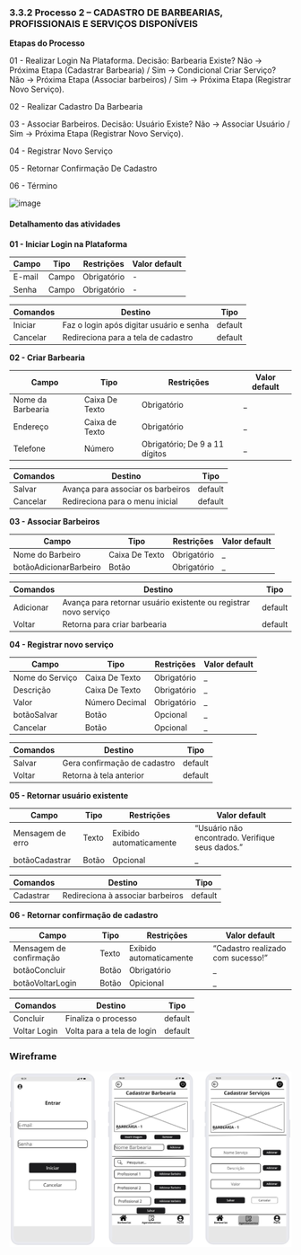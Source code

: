 ### 3.3.2 Processo 2 – CADASTRO DE BARBEARIAS, PROFISSIONAIS E SERVIÇOS DISPONÍVEIS


**Etapas do Processo**

01 - Realizar Login Na Plataforma. Decisão: Barbearia Existe? Não → Próxima Etapa (Cadastrar Barbearia) / 
Sim → Condicional Criar Serviço? Não → Próxima Etapa (Associar barbeiros) / Sim → Próxima Etapa (Registrar Novo Serviço). 

02 - Realizar Cadastro Da Barbearia 

03 - Associar Barbeiros. Decisão: Usuário Existe? Não → Associar Usuário / Sim → Próxima Etapa (Registrar Novo Serviço).

04 - Registrar Novo Serviço

05 - Retornar Confirmação De Cadastro

06 - Término


<img width="1348" height="768" alt="image" src="https://github.com/user-attachments/assets/80910059-be9d-4e9f-afe9-62530601d515" />



#### Detalhamento das atividades
**01 - Iniciar Login na Plataforma**

| **Campo**       | **Tipo**         | **Restrições** | **Valor default** |
| ---             | ---              | ---            | ---               |
| E-mail | Campo  |   Obrigatório             |        -           |
| Senha | Campo  |   Obrigatório             |        -           |

| **Comandos**         |  **Destino**                   | **Tipo** |
| ---                  | ---                            | ---               |
| Iniciar | Faz o login após digitar usuário e senha  | default |
| Cancelar      |             Redireciona para a tela de cadastro                   |        default          |


**02 - Criar Barbearia**


| **Campo**       | **Tipo**         | **Restrições** | **Valor default** |
| ---             | ---              | ---               | ---            |
| Nome da Barbearia            | Caixa De Texto   | Obrigatório       |      _    |
| Endereço | Caixa de Texto  |  Obrigatório            |         _          |
| Telefone            | Número             | Obrigatório; De 9 a 11 dígitos          |      _       |

| **Comandos**         |  **Destino**                   | **Tipo** |
| ---                  | ---                            | ---               |
| Salvar | Avança para associar os barbeiros  | default |
| Cancelar      |             Redireciona para o menu inicial                 |        default          |


**03 - Associar Barbeiros**


| **Campo**       | **Tipo**         | **Restrições** | **Valor default** |
| ---             | ---              | ---               | ---            |
| Nome do Barbeiro          | Caixa De Texto   | Obrigatório       |      _    |
| botãoAdicionarBarbeiro | Botão  |  Obrigatório            |         _          |

| **Comandos**         |  **Destino**                   | **Tipo** |
| ---                  | ---                            | ---               |
| Adicionar | Avança para retornar usuário existente ou registrar novo serviço  | default |
| Voltar      |             Retorna para criar barbearia                 |        default          |


**04 - Registrar novo serviço**


| **Campo**       | **Tipo**         | **Restrições** | **Valor default** |
| ---             | ---              | ---               | ---            |
| Nome do Serviço         | Caixa De Texto   | Obrigatório       |      _    |
| Descrição | Caixa De Texto   |  Obrigatório            |         _          |
| Valor | Número Decimal  |  Obrigatório            |         _          |
| botãoSalvar | Botão   |  Opcional            |         _          |
| Cancelar | Botão   |  Opcional            |         _          |

| **Comandos**         |  **Destino**                   | **Tipo** |
| ---                  | ---                            | ---               |
| Salvar | Gera confirmação de cadastro  | default |
| Voltar      |             Retorna à tela anterior                |        default          |


**05 - Retornar usuário existente**


| **Campo**       | **Tipo**         | **Restrições** | **Valor default** |
| ---             | ---              | ---               | ---            |
| Mensagem de erro        | Texto   | Exibido automaticamente       |     “Usuário não encontrado. Verifique seus dados.”   |
| botãoCadastrar | Botão   |  Opcional          |         _          |

| **Comandos**         |  **Destino**                   | **Tipo** |
| ---                  | ---                            | ---               |
| Cadastrar | Redireciona à associar barbeiros | default |


**06 - Retornar confirmação de cadastro**


| **Campo**       | **Tipo**         | **Restrições** | **Valor default** |
| ---             | ---              | ---               | ---            |
| Mensagem de confirmação       | Texto   | Exibido automaticamente       |     “Cadastro realizado com sucesso!”   |
| botãoConcluir | Botão   |  Obrigatório          |         _          |
| botãoVoltarLogin | Botão   |  Opicional          |         _          |

| **Comandos**         |  **Destino**                   | **Tipo** |
| ---                  | ---                            | ---               |
| Concluir | Finaliza o processo | default |
| Voltar Login | Volta para a tela de login | default |

### Wireframe

![Wireframe](../images/Wireframe-2.jpg)
